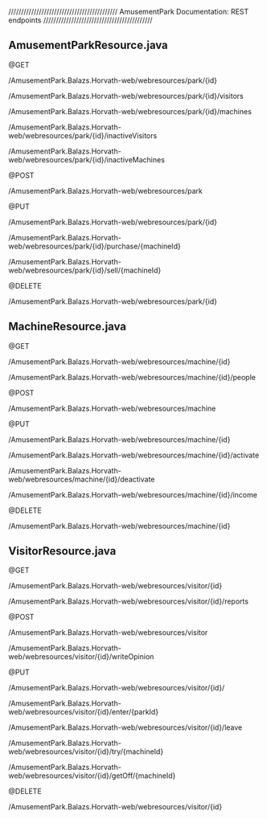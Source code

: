 ///////////////////////////////////////////
AmusementPark Documentation: REST endpoints
///////////////////////////////////////////

AmusementParkResource.java
---------------------------


@GET

/AmusementPark.Balazs.Horvath-web/webresources/park/{id}

/AmusementPark.Balazs.Horvath-web/webresources/park/{id}/visitors

/AmusementPark.Balazs.Horvath-web/webresources/park/{id}/machines

/AmusementPark.Balazs.Horvath-web/webresources/park/{id}/inactiveVisitors

/AmusementPark.Balazs.Horvath-web/webresources/park/{id}/inactiveMachines



@POST

/AmusementPark.Balazs.Horvath-web/webresources/park



@PUT

/AmusementPark.Balazs.Horvath-web/webresources/park/{id}

/AmusementPark.Balazs.Horvath-web/webresources/park/{id}/purchase/{machineId}

/AmusementPark.Balazs.Horvath-web/webresources/park/{id}/sell/{machineId}



@DELETE

/AmusementPark.Balazs.Horvath-web/webresources/park/{id}





MachineResource.java
---------------------


@GET

/AmusementPark.Balazs.Horvath-web/webresources/machine/{id}

/AmusementPark.Balazs.Horvath-web/webresources/machine/{id}/people



@POST

/AmusementPark.Balazs.Horvath-web/webresources/machine



@PUT

/AmusementPark.Balazs.Horvath-web/webresources/machine/{id}

/AmusementPark.Balazs.Horvath-web/webresources/machine/{id}/activate

/AmusementPark.Balazs.Horvath-web/webresources/machine/{id}/deactivate

/AmusementPark.Balazs.Horvath-web/webresources/machine/{id}/income



@DELETE

/AmusementPark.Balazs.Horvath-web/webresources/machine/{id}





VisitorResource.java
---------------------


@GET

/AmusementPark.Balazs.Horvath-web/webresources/visitor/{id}

/AmusementPark.Balazs.Horvath-web/webresources/visitor/{id}/reports



@POST

/AmusementPark.Balazs.Horvath-web/webresources/visitor

/AmusementPark.Balazs.Horvath-web/webresources/visitor/{id}/writeOpinion



@PUT

/AmusementPark.Balazs.Horvath-web/webresources/visitor/{id}/

/AmusementPark.Balazs.Horvath-web/webresources/visitor/{id}/enter/{parkId}

/AmusementPark.Balazs.Horvath-web/webresources/visitor/{id}/leave

/AmusementPark.Balazs.Horvath-web/webresources/visitor/{id}/try/{machineId}

/AmusementPark.Balazs.Horvath-web/webresources/visitor/{id}/getOff/{machineId}



@DELETE

/AmusementPark.Balazs.Horvath-web/webresources/visitor/{id}
